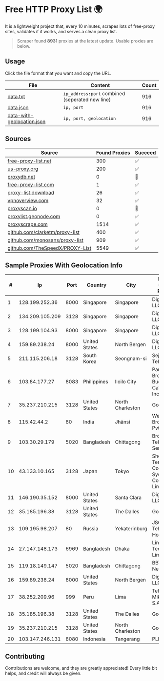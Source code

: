 
# Free HTTP Proxy List 🌍

It is a lightweight project that, every 10 minutes, scrapes lots of free-proxy sites, validates if it works, and serves a clean proxy list.


> Scraper found **8931** proxies at the latest update. Usable proxies are below.

## Usage

Click the file format that you want and copy the URL.


|File|Content|Count|
|----|-------|-----|
|[data.txt](https://raw.githubusercontent.com/themiralay/Proxy-List-World/master/data.txt)|`ip_address:port` combined (seperated new line)|916|
|[data.json](https://raw.githubusercontent.com/themiralay/Proxy-List-World/master/data.json)|`ip, port`|916|
|[data-with-geolocation.json](https://raw.githubusercontent.com/themiralay/Proxy-List-World/master/data-with-geolocation.json)|`ip, port, geolocation`|916|

## Sources

|Source|Found Proxies|Succeed|
|------|-------------|-------|
|[free-proxy-list.net](https://free-proxy-list.net)|300|✅|
|[us-proxy.org](https://www.us-proxy.org)|200|✅|
|[proxydb.net](http://proxydb.net)|0|🚫|
|[free-proxy-list.com](https://free-proxy-list.com/?page=&port=&type%5B%5D=http&type%5B%5D=https&up_time=0&search=Search)|1|✅|
|[proxy-list.download](https://www.proxy-list.download/HTTP)|26|✅|
|[vpnoverview.com](https://vpnoverview.com/privacy/anonymous-browsing/free-proxy-servers)|32|✅|
|[proxyscan.io](https://www.proxyscan.io)|0|🚫|
|[proxylist.geonode.com](https://proxylist.geonode.com/api/proxy-list?limit=300&page=1&sort_by=lastChecked&sort_type=desc&protocols=http,https)|0|✅|
|[proxyscrape.com](https://api.proxyscrape.com/v2/?request=displayproxies&protocol=http&timeout=10000&country=all&ssl=all&anonymity=all)|1514|✅|
|[github.com/clarketm/proxy-list](https://raw.githubusercontent.com/clarketm/proxy-list/master/proxy-list-raw.txt)|400|✅|
|[github.com/monosans/proxy-list](https://raw.githubusercontent.com/monosans/proxy-list/main/proxies/http.txt)|909|✅|
|[github.com/TheSpeedX/PROXY-List](https://raw.githubusercontent.com/TheSpeedX/PROXY-List/master/http.txt)|5549|✅|


## Sample Proxies With Geolocation Info

|#|Ip|Port|Country|City|Internet Service Provider|
|-|--|----|-------|----|-------------------------|
|1|128.199.252.36|8000|Singapore|Singapore|DigitalOcean, LLC|
|2|134.209.105.209|3128|Singapore|Singapore|DigitalOcean, LLC|
|3|128.199.104.93|8000|Singapore|Singapore|DigitalOcean, LLC|
|4|159.89.238.24|8000|United States|North Bergen|DigitalOcean, LLC|
|5|211.115.206.18|3128|South Korea|Seongnam-si|Sejong Telecom|
|6|103.84.177.27|8083|Philippines|Iloilo City|Panay Broadband / Buenavista Cable TV., Inc.|
|7|35.237.210.215|3128|United States|North Charleston|Google LLC|
|8|115.42.44.2|80|India|Jhānsi|Webline Broadband Pvt Ltd|
|9|103.30.29.179|5020|Bangladesh|Chittagong|Broad Band Telecom Services Ltd.|
|10|43.133.10.165|3128|Japan|Tokyo|Shenzhen Tencent Computer Systems Company Limited|
|11|146.190.35.152|8000|United States|Santa Clara|DigitalOcean, LLC|
|12|35.185.196.38|3128|United States|The Dalles|Google LLC|
|13|109.195.98.207|80|Russia|Yekaterinburg|JSC "ER-Telecom Holding"|
|14|27.147.148.173|6969|Bangladesh|Dhaka|Link3 Technologies Limited|
|15|119.18.149.147|5020|Bangladesh|Chittagong|BBTS Network|
|16|159.89.238.24|8000|United States|North Bergen|DigitalOcean, LLC|
|17|38.252.209.96|999|Peru|Lima|Telcom Mikrotik Peru S.A.C.|
|18|35.185.196.38|3128|United States|The Dalles|Google LLC|
|19|35.237.210.215|3128|United States|North Charleston|Google LLC|
|20|103.147.246.131|8080|Indonesia|Tangerang|PLBNET|



## Contributing

Contributions are welcome, and they are greatly appreciated! Every
little bit helps, and credit will always be given.

